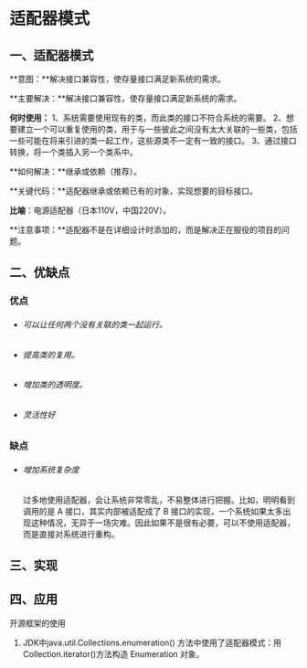 # 适配器模式

## 一、适配器模式

**意图：**解决接口兼容性，使存量接口满足新系统的需求。

**主要解决：**解决接口兼容性，使存量接口满足新系统的需求。

**何时使用：** 1、系统需要使用现有的类，而此类的接口不符合系统的需要。 2、想要建立一个可以重复使用的类，用于与一些彼此之间没有太大关联的一些类，包括一些可能在将来引进的类一起工作，这些源类不一定有一致的接口。 3、通过接口转换，将一个类插入另一个类系中。

**如何解决：**继承或依赖（推荐）。

**关键代码：**适配器继承或依赖已有的对象，实现想要的目标接口。

**比喻**：电源适配器（日本110V，中国220V）。

**注意事项：**适配器不是在详细设计时添加的，而是解决正在服役的项目的问题。

## 二、优缺点

### 优点

- ###### 可以让任何两个没有关联的类一起运行。 

- ###### 提高类的复用。 

- ###### 增加类的透明度。 

- ###### 灵活性好

### 缺点

- ###### 增加系统复杂度

  过多地使用适配器，会让系统非常零乱，不易整体进行把握。比如，明明看到调用的是 A 接口，其实内部被适配成了 B 接口的实现，一个系统如果太多出现这种情况，无异于一场灾难。因此如果不是很有必要，可以不使用适配器，而是直接对系统进行重构。 

## 三、实现



## 四、应用

开源框架的使用

1. JDK中java.util.Collections.enumeration() 方法中使用了适配器模式：用Collection.iterator()方法构造 Enumeration 对象。

